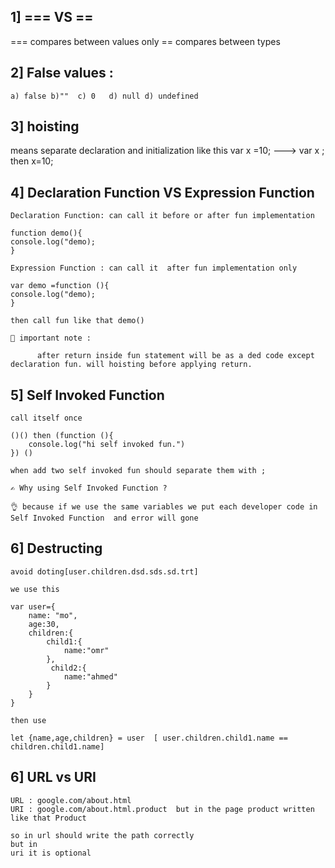 ## 1] === VS ==

=== compares between values only
== compares between types

## 2] False values :

    a) false b)""  c) 0   d) null d) undefined

## 3] hoisting

means separate declaration and initialization like this
var x =10; ---> var x ; then x=10;

## 4] Declaration Function VS Expression Function

    Declaration Function: can call it before or after fun implementation

    function demo(){
    console.log("demo);
    }

    Expression Function : can call it  after fun implementation only

    var demo =function (){
    console.log("demo);
    }

    then call fun like that demo()

    🧨 important note :

          after return inside fun statement will be as a ded code except declaration fun. will hoisting before applying return.


## 5] Self Invoked Function 
    call itself once 

    ()() then (function (){
        console.log("hi self invoked fun.")
    }) ()

    when add two self invoked fun should separate them with ; 

    ✍ Why using Self Invoked Function ?

    👌 because if we use the same variables we put each developer code in  Self Invoked Function  and error will gone

## 6] Destructing

    avoid doting[user.children.dsd.sds.sd.trt]

    we use this 

    var user={
        name: "mo",
        age:30,
        children:{
            child1:{
                name:"omr"
            },
             child2:{
                name:"ahmed"
            }
        }
    }

    then use 

    let {name,age,children} = user  [ user.children.child1.name == children.child1.name]

## 6] URL vs URI

    URL : google.com/about.html
    URI : google.com/about.html.product  but in the page product written like that Product 

    so in url should write the path correctly 
    but in 
    uri it is optional

